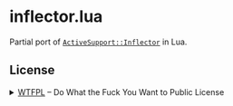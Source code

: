 inflector.lua
=============

Partial port of [`ActiveSupport::Inflector`](https://api.rubyonrails.org/classes/ActiveSupport/Inflector.html) in Lua.

License
-------

<details>
  <summary>
    <a href="http://www.wtfpl.net/" rel="nofollow">WTFPL</a> – Do What the Fuck You Want to Public License
  </summary>
  <br>


```text
            DO WHAT THE FUCK YOU WANT TO PUBLIC LICENSE
                    Version 2, December 2004

 Copyright (C) 2022 Robert Audi

 Everyone is permitted to copy and distribute verbatim or modified
 copies of this license document, and changing it is allowed as long
 as the name is changed.

            DO WHAT THE FUCK YOU WANT TO PUBLIC LICENSE
   TERMS AND CONDITIONS FOR COPYING, DISTRIBUTION AND MODIFICATION

  0. You just DO WHAT THE FUCK YOU WANT TO.
```

</details>
